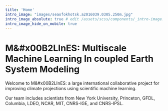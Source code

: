 ```yaml
---
title: 'Home'
intro_image: "images/seaofokhotsk.a2016039.0305.250m.jpg"
intro_image_absolute: true # edit /assets/scss/components/_intro-image.scss for full control
intro_image_hide_on_mobile: true
---
```


# M&#x00B2LInES: Multiscale Machine Learning In coupled Earth System Modeling 

Welcome to M&#x00B2LInES: a large international collaborative project for improving climate projections using scientific machine learning. 

Our team includes scientists from New York University, Princeton, GFDL, Columbia, LDEO, NCAR, MIT, CNRS-IGE, and CNRS-IPSL. 


